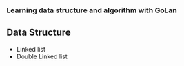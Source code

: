 ### Learning data structure and algorithm with GoLan

## Data Structure 
- Linked list
- Double Linked list
